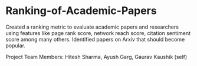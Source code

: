 # Ranking-of-Academic-Papers
Created a ranking metric to evaluate academic papers and researchers using features like page rank score, network reach score, citation sentiment score among many others. Identified papers on Arxiv that should become popular.


Project Team Members:  Hitesh Sharma, Ayush Garg, Gaurav Kaushik (self)
